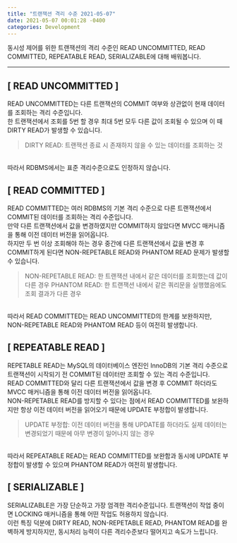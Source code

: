 ```yaml
---
title: "트랜잭션 격리 수준 2021-05-07"
date: 2021-05-07 00:01:28 -0400
categories: Development
---
```


동시성 제어를 위한 트랜잭션의 격리 수준인 READ UNCOMMITTED, READ COMMITTED, REPEATABLE READ, SERIALIZABLE에 대해 배워봅니다.
<hr/>

## [ READ UNCOMMITTED ]
READ UNCOMMITTED는 다른 트랜잭션의 COMMIT 여부와 상관없이 현재 데이터를 조회하는 격리 수준입니다. 
<br>
한 트랜잭션에서 조회를 5번 할 경우 최대 5번 모두 다른 값이 조회될 수 있으며 이 때 DIRTY READ가 발생할 수 있습니다.

> DIRTY READ: 트랜잭션 종료 시 존재하지 않을 수 있는 데이터를 조회하는 것 

<br>
따라서 RDBMS에서는 표준 격리수준으로도 인정하지 않습니다.

## [ READ COMMITTED ]
READ COMMITTED는 여러 RDBMS의 기본 격리 수준으로 다른 트랜잭션에서 COMMIT된 데이터를 조회하는 격리 수준입니다.
<br>
만약 다른 트랜잭션에서 값을 변경하였지만 COMMIT하지 않았다면 MVCC 매커니즘을 통해 이전 데이터 버전을 읽어옵니다. 
<br>
하지만 두 번 이상 조회해야 하는 경우 중간에 다른 트랜잭션에서 값을 변경 후 COMMIT하게 된다면 NON-REPETABLE READ와 PHANTOM READ 문제가 발생할 수 있습니다.

> NON-REPETABLE READ: 한 트랜잭션 내에서 같은 데이터를 조회했는데 값이 다른 경우
> PHANTOM READ: 한 트랜잭션 내에서 같은 쿼리문을 실행했음에도 조회 결과가 다른 경우

<br>
따라서 READ COMMITTED는 READ UNCOMMITTED의 한계를 보완하지만, NON-REPETABLE READ와 PHANTOM READ 등이 여전히 발생합니다.

## [ REPEATABLE READ ]
REPETABLE READ는 MySQL의 데이터베이스 엔진인 InnoDB의 기본 격리 수준으로 트랜잭션이 시작되기 전 COMMIT된 데이터만 조회할 수 있는 격리 수준입니다.
<br>
READ COMMITTED와 달리 다른 트랜잭션에서 값을 변경 후 COMMIT 하더라도 MVCC 매커니즘을 통해 이전 데이터 버전을 읽어옵니다.
<br>
NON-REPETABLE READ를 방지할 수 있다는 점에서 READ COMMITTED를 보완하지만 항상 이전 데이터 버전을 읽어오기 때문에 UPDATE 부정합이 발생합니다.

> UPDATE 부정합: 이전 데이터 버전을 통해 UPDATE를 하더라도 실제 데이터는 변경되었기 때문에 아무 변경이 일어나지 않는 경우

<br>
따라서 REPEATABLE READ는 READ COMMITTED를 보완함과 동시에 UPDATE 부정합이 발생할 수 있으며 PHANTOM READ가 여전히 발생합니다.

## [ SERIALIZABLE ]
SERIALIZABLE은 가장 단순하고 가장 엄격한 격리수준입니다. 트랜잭션이 작업 중이면 LOCKING 매커니즘을 통해 어떤 작업도 허용하지 않습니다.
<br>
이런 특징 덕분에 DIRTY READ, NON-REPETABLE READ, PHANTOM READ를 완벽하게 방지하지만, 동시처리 능력이 다른 격리수준보다 떨어지고 속도가 느립니다.
